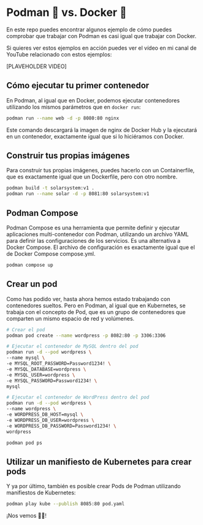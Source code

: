 # Podman 🦭 vs. Docker 🐳

En este repo puedes encontrar algunos ejemplo de cómo puedes comprobar que trabajar con Podman es casi igual que trabajar con Docker.

Si quieres ver estos ejemplos en acción puedes ver el vídeo en mi canal de YouTube relacionado con estos ejemplos:

[PLAVEHOLDER VIDEO]

## Cómo ejecutar tu primer contenedor

En Podman, al igual que en Docker, podemos ejecutar contenedores utilizando los mismos parámetros que en `docker run`:

```bash
podman run --name web -d -p 8080:80 nginx 
```

Este comando descargará la imagen de nginx de Docker Hub y la ejecutará en un contenedor, exactamente igual que si lo hiciéramos con Docker.

## Construir tus propias imágenes

Para construir tus propias imágenes, puedes hacerlo con un Containerfile, que es exactamente igual que un Dockerfile, pero con otro nombre.

```bash
podman build -t solarsystem:v1 .
podman run --name solar -d -p 8081:80 solarsystem:v1
```

## Podman Compose

Podman Compose es una herramienta que permite definir y ejecutar aplicaciones multi-contenedor con Podman, utilizando un archivo YAML para definir las configuraciones de los servicios. Es una alternativa a Docker Compose. El archivo de configuración es exactamente igual que el de Docker Compose compose.yml.

```bash
podman compose up
```

## Crear un pod

Como has podido ver, hasta ahora hemos estado trabajando con contenedores sueltos. Pero en Podman, al igual que en Kubernetes, se trabaja con el concepto de Pod, que es un grupo de contenedores que comparten un mismo espacio de red y volúmenes.

```bash
# Crear el pod
podman pod create --name wordpress -p 8082:80 -p 3306:3306

# Ejecutar el contenedor de MySQL dentro del pod
podman run -d --pod wordpress \
--name mysql \
-e MYSQL_ROOT_PASSWORD=Password1234! \
-e MYSQL_DATABASE=wordpress \
-e MYSQL_USER=wordpress \
-e MYSQL_PASSWORD=Password1234! \
mysql

# Ejecutar el contenedor de WordPress dentro del pod
podman run -d --pod wordpress \
--name wordpress \
-e WORDPRESS_DB_HOST=mysql \
-e WORDPRESS_DB_USER=wordpress \
-e WORDPRESS_DB_PASSWORD=Password1234! \
wordpress
```

```bash
podman pod ps
```

## Utilizar un manifiesto de Kubernetes para crear pods

Y ya por último, también es posible crear Pods de Podman utilizando manifiestos de Kubernetes:

```bash
podman play kube --publish 8085:80 pod.yaml
```

¡Nos vemos 👋🏻!
